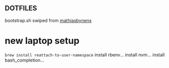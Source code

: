 DOTFILES
---------------

bootstrap.sh swiped from [mathiasbynens](https://github.com/mathiasbynens/dotfiles/blob/master/bootstrap.sh)



# new laptop setup

`brew install reattach-to-user-namespace`
install rbenv...
install nvm...
install bash_completion...